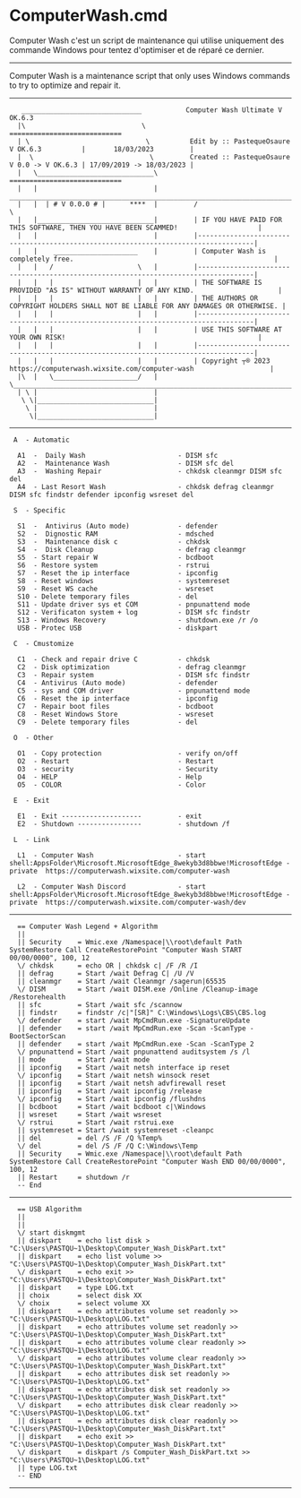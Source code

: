 # ComputerWash.cmd
Computer Wash c'est un script de maintenance qui utilise uniquement des commande Windows pour tentez d'optimiser et de réparé ce dernier.

----------------------------------------------------------------------------------------------------------------

Computer Wash is a maintenance script that only uses Windows commands to try to optimize and repair it.

----------------------------------------------------------------------------------------------------------------

       ______________________________           Computer Wash Ultimate V OK.6.3
      |\                             \                                                       ============================
      | \                             \          Edit by :: PastequeOsaure V OK.6.3          |       18/03/2023         |
      |  \                             \         Created :: PastequeOsaure V 0.0 -> V OK.6.3 | 17/09/2019 -> 18/03/2023 |
      |   \_____________________________\                                                    ============================
      |   |                             |          ____________________________________________________________________________________
      |   |  | # V 0.0.0 # |      ****  |         /                                                                                    \
      |   |_____________________________|         | IF YOU HAVE PAID FOR THIS SOFTWARE, THEN YOU HAVE BEEN SCAMMED!                    |
      |   |                             |         |------------------------------------------------------------------------------------|
      |   |    _____________________    |         | Computer Wash is completely free.                                                  |
      |   |   /                     \   |         |------------------------------------------------------------------------------------|
      |   |   |                     |   |         | THE SOFTWARE IS PROVIDED "AS IS" WITHOUT WARRANTY OF ANY KIND.                     |
      |   |   |                     |   |         | THE AUTHORS OR COPYRIGHT HOLDERS SHALL NOT BE LIABLE FOR ANY DAMAGES OR OTHERWISE. |
      |   |   |                     |   |         |------------------------------------------------------------------------------------|
      |   |   |                     |   |         | USE THIS SOFTWARE AT YOUR OWN RISK!                                                |
      |   |   |                     |   |         |------------------------------------------------------------------------------------|
      |   |   |                     |   |         | Copyright ┬® 2023 https://computerwash.wixsite.com/computer-wash                   |
      |\  |   \_____________________/   |         \____________________________________________________________________________________/
      | \ |                             |
       \ \|_____________________________|
        \ |                             |
         \|_____________________________|
         
    
----------------------------------------------------------------------------------------------------------------

     A  - Automatic

      A1  -  Daily Wash                       - DISM sfc
      A2  -  Maintenance Wash                 - DISM sfc del
      A3  -  Washing Repair                   - chkdsk cleanmgr DISM sfc del
      A4  - Last Resort Wash                  - chkdsk defrag cleanmgr DISM sfc findstr defender ipconfig wsreset del

     S  - Specific

      S1  -  Antivirus (Auto mode)            - defender
      S2  -  Dignostic RAM                    - mdsched
      S3  -  Maintenance disk c               - chkdsk
      S4  -  Disk Cleanup                     - defrag cleanmgr
      S5  - Start repair W                    - bcdboot
      S6  - Restore system                    - rstrui
      S7  - Reset the ip interface            - ipconfig
      S8  - Reset windows                     - systemreset
      S9  - Reset WS cache                    - wsreset
      S10 - Delete temporary files            - del
      S11 - Update driver sys et COM          - pnpunattend mode
      S12 - Verificaton system + log          - DISM sfc findstr
      S13 - Windows Recovery                  - shutdown.exe /r /o
      USB - Protec USB                        - diskpart

     C  - Cmustomize

      C1  - Check and repair drive C          - chkdsk
      C2  - Disk optimization                 - defrag cleanmgr
      C3  - Repair system                     - DISM sfc findstr
      C4  - Antivirus (Auto mode)             - defender
      C5  - sys and COM driver                - pnpunattend mode
      C6  - Reset the ip interface            - ipconfig
      C7  - Repair boot files                 - bcdboot
      C8  - Reset Windows Store               - wsreset
      C9  - Delete temporary files            - del

     O  - Other

      O1  - Copy protection                   - verify on/off
      O2  - Restart                           - Restart
      O3  - security                          - Security
      O4  - HELP                              - Help
      O5  - COLOR                             - Color

     E  - Exit

      E1  - Exit --------------------         - exit
      E2  - Shutdown ----------------         - shutdown /f

     L  - Link

      L1  - Computer Wash                     - start shell:AppsFolder\Microsoft.MicrosoftEdge_8wekyb3d8bbwe!MicrosoftEdge -private  https://computerwash.wixsite.com/computer-wash

      L2  - Computer Wash Discord             - start shell:AppsFolder\Microsoft.MicrosoftEdge_8wekyb3d8bbwe!MicrosoftEdge -private  https://computerwash.wixsite.com/computer-wash/dev

 ----------------------------------------------------------------------------------------------------------------

      == Computer Wash Legend + Algorithm
      ||
      || Security    = Wmic.exe /Namespace|\\root\default Path SystemRestore Call CreateRestorePoint "Computer Wash START 00/00/0000", 100, 12
      \/ chkdsk      = echo OR | chkdsk c| /F /R /I
      || defrag      = Start /wait Defrag C| /U /V
      || cleanmgr    = Start /wait Cleanmgr /sagerun|65535
      \/ DISM        = Start /wait DISM.exe /Online /Cleanup-image /Restorehealth
      || sfc         = Start /wait sfc /scannow
      || findstr     = findstr /c|"[SR]" C:\Windows\Logs\CBS\CBS.log
      \/ defender    = start /wait MpCmdRun.exe -SignatureUpdate
      || defender    = start /wait MpCmdRun.exe -Scan -ScanType -BootSectorScan
      || defender    = start /wait MpCmdRun.exe -Scan -ScanType 2
      \/ pnpunattend = Start /wait pnpunattend auditsystem /s /l
      || mode        = Start /wait mode
      || ipconfig    = Start /wait netsh interface ip reset
      \/ ipconfig    = Start /wait netsh winsock reset
      || ipconfig    = Start /wait netsh advfirewall reset
      || ipconfig    = Start /wait ipconfig /release
      \/ ipconfig    = Start /wait ipconfig /flushdns
      || bcdboot     = Start /wait bcdboot c|\Windows
      || wsreset     = Start /wait wsreset
      \/ rstrui      = Start /wait rstrui.exe
      || systemreset = Start /wait systemreset -cleanpc
      || del         = del /S /F /Q %Temp%
      \/ del         = del /S /F /Q C:\Windows\Temp
      || Security    = Wmic.exe /Namespace|\\root\default Path SystemRestore Call CreateRestorePoint "Computer Wash END 00/00/0000", 100, 12
      || Restart     = shutdown /r
      -- End

----------------------------------------------------------------------------------------------------------------

      == USB Algorithm
      ||
      ||
      \/ start diskmgmt
      || diskpart    = echo list disk > "C:\Users\PASTQU~1\Desktop\Computer_Wash_DiskPart.txt"
      || diskpart    = echo list volume >> "C:\Users\PASTQU~1\Desktop\Computer_Wash_DiskPart.txt"
      \/ diskpart    = echo exit >> "C:\Users\PASTQU~1\Desktop\Computer_Wash_DiskPart.txt"
      || diskpart    = type LOG.txt
      || choix       = select disk XX
      \/ choix       = select volume XX
      || diskpart    = echo attributes volume set readonly >> "C:\Users\PASTQU~1\Desktop\LOG.txt"
      || diskpart    = echo attributes volume set readonly >> "C:\Users\PASTQU~1\Desktop\Computer_Wash_DiskPart.txt"
      || diskpart    = echo attributes volume clear readonly >> "C:\Users\PASTQU~1\Desktop\LOG.txt"
      \/ diskpart    = echo attributes volume clear readonly >> "C:\Users\PASTQU~1\Desktop\Computer_Wash_DiskPart.txt"
      || diskpart    = echo attributes disk set readonly >> "C:\Users\PASTQU~1\Desktop\LOG.txt"
      || diskpart    = echo attributes disk set readonly >> "C:\Users\PASTQU~1\Desktop\Computer_Wash_DiskPart.txt"
      \/ diskpart    = echo attributes disk clear readonly >> "C:\Users\PASTQU~1\Desktop\LOG.txt"
      || diskpart    = echo attributes disk clear readonly >> "C:\Users\PASTQU~1\Desktop\Computer_Wash_DiskPart.txt"
      || diskpart    = echo exit >> "C:\Users\PASTQU~1\Desktop\Computer_Wash_DiskPart.txt"
      \/ diskpart    = diskpart /s Computer_Wash_DiskPart.txt >> "C:\Users\PASTQU~1\Desktop\LOG.txt"
      || type LOG.txt
      -- END

----------------------------------------------------------------------------------------------------------------
